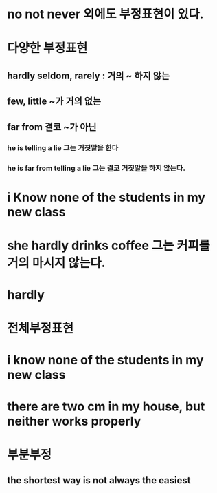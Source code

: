 # no not never 외에도 부정표현이 있다.

# 다양한 부정표현
## hardly seldom, rarely : 거의 ~ 하지 않는
## few, little ~가 거의 없는 
## far from 결코 ~가 아닌 

### he is telling a lie 그는 거짓말을 한다
### he is far from telling a lie 그는 결코 거짓말을 하지 않는다.

# i Know none of the students in my new class

# she hardly drinks coffee 그는 커피를 거의 마시지 않는다.

# hardly 

# 전체부정표현 
# i know none of the students in my new class

# there are two cm in my house, but neither works properly 

# 부분부정

## the shortest way is not always the easiest
